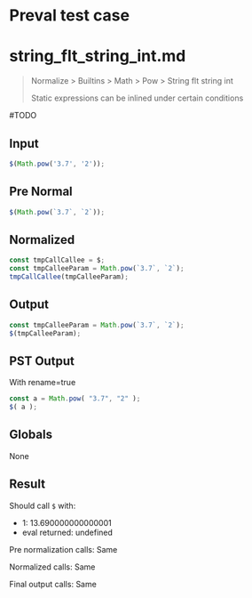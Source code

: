 # Preval test case

# string_flt_string_int.md

> Normalize > Builtins > Math > Pow > String flt string int
>
> Static expressions can be inlined under certain conditions

#TODO

## Input

`````js filename=intro
$(Math.pow('3.7', '2'));
`````

## Pre Normal


`````js filename=intro
$(Math.pow(`3.7`, `2`));
`````

## Normalized


`````js filename=intro
const tmpCallCallee = $;
const tmpCalleeParam = Math.pow(`3.7`, `2`);
tmpCallCallee(tmpCalleeParam);
`````

## Output


`````js filename=intro
const tmpCalleeParam = Math.pow(`3.7`, `2`);
$(tmpCalleeParam);
`````

## PST Output

With rename=true

`````js filename=intro
const a = Math.pow( "3.7", "2" );
$( a );
`````

## Globals

None

## Result

Should call `$` with:
 - 1: 13.690000000000001
 - eval returned: undefined

Pre normalization calls: Same

Normalized calls: Same

Final output calls: Same

